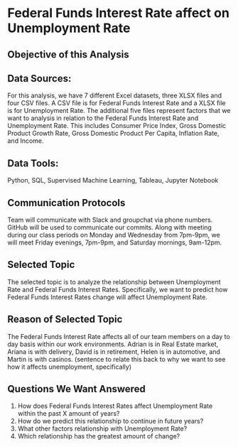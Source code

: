 # Federal Funds Interest Rate affect on Unemployment Rate

## Obejective of this Analysis

## Data Sources:
For this analysis, we have 7 different Excel datasets, three XLSX files and four CSV files. A CSV file is for Federal Funds Interest Rate and a XLSX file is for Unemployment Rate. The additional five files represent factors that we want to analysis in relation to the Federal Funds Interest Rate and Unemployment Rate. This includes Consumer Price Index, Gross Domestic Product Growth Rate, Gross Domestic Product Per Capita, Inflation Rate, and Income.

## Data Tools: 
Python, SQL, Supervised Machine Learning, Tableau, Jupyter Notebook


## Communication Protocols
Team will communicate with Slack and groupchat via phone numbers. GitHub will be used to communicate our commits. Along with meeting during our class periods on Monday and Wednesday from 7pm-9pm, we will meet Friday evenings, 7pm-9pm, and Saturday mornings, 9am-12pm.

## Selected Topic
The selected topic is to analyze the relationship between Unemployment Rate and Federal Funds Interest Rates. Specifically, we want to predict how Federal Funds Interest Rates change will affect Unemployment Rate.

## Reason of Selected Topic
The Federal Funds Interest Rate affects all of our team members on a day to day basis within our work environments. Adrian is in Real Estate market, Ariana is with delivery, David is in retirement, Helen is in automotive, and Martin is with casinos. (sentence to relate this back to why we want to see how it affects unemployment, specifically)


## Questions We Want Answered
1. How does Federal Funds Interest Rates affect Unemployment Rate within the past X amount of years?
2. How do we predict this relationship to continue in future years?
3. What other factors relationship with Unemployment Rate?
4. Which relationship has the greatest amount of change? 
